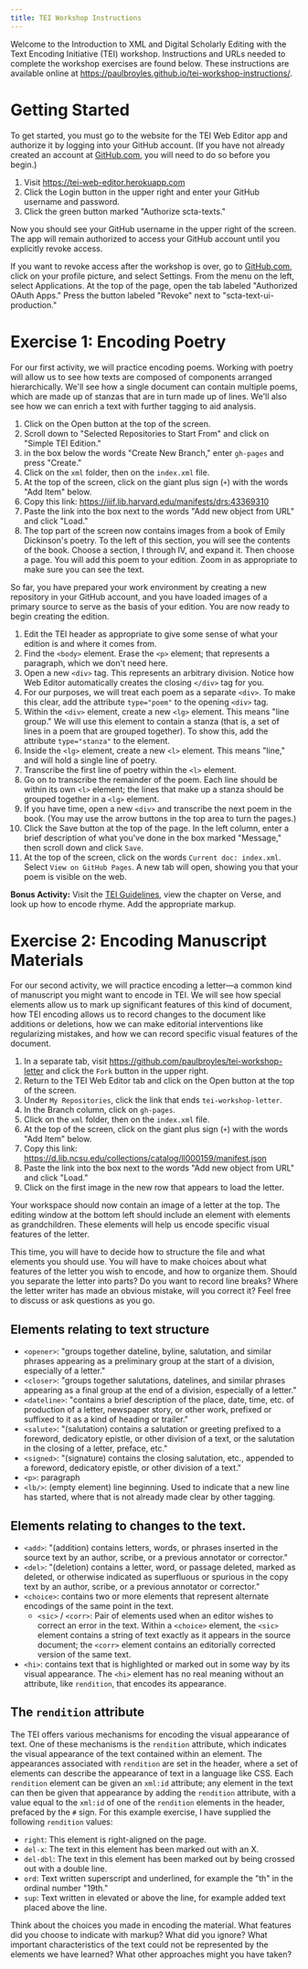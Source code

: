 ```yaml
---
title: TEI Workshop Instructions
---
```


Welcome to the Introduction to XML and Digital Scholarly Editing with the Text Encoding Initiative (TEI) workshop. Instructions and URLs needed to complete the workshop exercises are found below. These instructions are available online at https://paulbroyles.github.io/tei-workshop-instructions/.

# Getting Started

To get started, you must go to the website for the TEI Web Editor app and authorize it by logging into your GitHub account. (If you have not already created an account at [GitHub.com](https://github.com), you will need to do so before you begin.)

1. Visit https://tei-web-editor.herokuapp.com
2. Click the Login button in the upper right and enter your GitHub username and password.
3. Click the green button marked "Authorize scta-texts."

Now you should see your GitHub username in the upper right of the screen. The app will remain authorized to access your GitHub account until you explicitly revoke access.

If you want to revoke access after the workshop is over, go to [GitHub.com](https://github.com), click on your profile picture, and select Settings. From the menu on the left, select Applications. At the top of the page, open the tab labeled "Authorized OAuth Apps." Press the button labeled "Revoke" next to "scta-text-ui-production."

# Exercise 1: Encoding Poetry

For our first activity, we will practice encoding poems. Working with poetry will allow us to see how texts are composed of components arranged hierarchically. We'll see how a single document can contain multiple poems, which are made up of stanzas that are in turn made up of lines. We'll also see how we can enrich a text with further tagging to aid analysis.

1. Click on the Open button at the top of the screen.
2. Scroll down to "Selected Repositories to Start From" and click on "Simple TEI Edition."
3. in the box below the words "Create New Branch," enter `gh-pages` and press "Create."
4. Click on the `xml` folder, then on the `index.xml` file.
6. At the top of the screen, click on the giant plus sign (`+`) with the words "Add Item" below.
7. Copy this link: https://iiif.lib.harvard.edu/manifests/drs:43369310
8. Paste the link into the box next to the words "Add new object from URL" and click "Load."
9. The top part of the screen now contains images from a book of Emily Dickinson's poetry. To the left of this section, you will see the contents of the book. Choose a section, I through IV, and expand it. Then choose a page. You will add this poem to your edition. Zoom in as appropriate to make sure you can see the text.

So far, you have prepared your work environment by creating a new repository in your GitHub account, and you have loaded images of a primary source to serve as the basis of your edition. You are now ready to begin creating the edition.

1. Edit the TEI header as appropriate to give some sense of what your edition is and where it comes from.
2. Find the `<body>` element. Erase the `<p>` element; that represents a paragraph, which we don't need here.
3. Open a new `<div>` tag. This represents an arbitrary division. Notice how Web Editor automatically creates the closing `</div>` tag for you.
4. For our purposes, we will treat each poem as a separate `<div>`. To make this clear, add the attribute `type="poem"` to the opening `<div>` tag.
5. Within the `<div>` element, create a new `<lg>` element. This means "line group." We will use this element to contain a stanza (that is, a set of lines in a poem that are grouped together). To show this, add the attribute `type="stanza"` to the element.
6. Inside the `<lg>` element, create a new `<l>` element. This means "line," and will hold a single line of poetry.
7. Transcribe the first line of poetry within the `<l>` element.
8. Go on to transcribe the remainder of the poem. Each line should be within its own `<l>` element; the lines that make up a stanza should be grouped together in a `<lg>` element.
9. If you have time, open a new `<div>` and transcribe the next poem in the book. (You may use the arrow buttons in the top area to turn the pages.)
10. Click the Save button at the top of the page. In the left column, enter a brief description of what you've done in the box marked "Message," then scroll down and click `Save`.
11. At the top of the screen, click on the words `Current doc: index.xml`. Select `View on GitHub Pages`. A new tab will open, showing you that your poem is visible on the web.

**Bonus Activity:** Visit the [TEI Guidelines](http://www.tei-c.org/release/doc/tei-p5-doc/en/html/), view the chapter on Verse, and look up how to encode rhyme. Add the appropriate markup.

# Exercise 2: Encoding Manuscript Materials

For our second activity, we will practice encoding a letter—a common kind of manuscript you might want to encode in TEI. We will see how special elements allow us to mark up significant features of this kind of document, how TEI encoding allows us to record changes to the document like additions or deletions, how we can make editorial interventions like regularizing mistakes, and how we can record specific visual features of the document.

1. In a separate tab, visit https://github.com/paulbroyles/tei-workshop-letter and click the `Fork` button in the upper right.
2. Return to the TEI Web Editor tab and click on the Open button at the top of the screen.
3. Under `My Repositories`, click the link that ends  `tei-workshop-letter`.
4. In the Branch column, click on `gh-pages`.
5. Click on the `xml` folder, then on the `index.xml` file.
6. At the top of the screen, click on the giant plus sign (`+`) with the words "Add Item" below.
7. Copy this link: https://d.lib.ncsu.edu/collections/catalog/ll000159/manifest.json
8. Paste the link into the box next to the words "Add new object from URL" and click "Load."
9. Click on the first image in the new row that appears to load the letter.

Your workspace should now contain an image of a letter at the top. The editing window at the bottom left should include an <encodingDesc> element with <rendition> elements as grandchildren. These elements will help us encode specific visual features of the letter.

This time, you will have to decide how to structure the file and what elements you should use. You will have to make choices about what features of the letter you wish to encode, and how to organize them. Should you separate the letter into parts? Do you want to record line breaks? Where the letter writer has made an obvious mistake, will you correct it? Feel free to discuss or ask questions as you go.

## Elements relating to text structure
* `<opener>`: "groups together dateline, byline, salutation, and similar phrases appearing as a preliminary group at the start of a division, especially of a letter."
* `<closer>`: "groups together salutations, datelines, and similar phrases appearing as a final group at the end of a division, especially of a letter."
* `<dateline>`: "contains a brief description of the place, date, time, etc. of production of a letter, newspaper story, or other work, prefixed or suffixed to it as a kind of heading or trailer."
* `<salute>`: "(salutation) contains a salutation or greeting prefixed to a foreword, dedicatory epistle, or other division of a text, or the salutation in the closing of a letter, preface, etc."
* `<signed>`: "(signature) contains the closing salutation, etc., appended to a foreword, dedicatory epistle, or other division of a text."
* `<p>`: paragraph
* `<lb/>`: (empty element) line beginning. Used to indicate that a new line has started, where that is not already made clear by other tagging.

## Elements relating to changes to the text.
* `<add>`: "(addition) contains letters, words, or phrases inserted in the source text by an author, scribe, or a previous annotator or corrector."
* `<del>`: "(deletion) contains a letter, word, or passage deleted, marked as deleted, or otherwise indicated as superfluous or spurious in the copy text by an author, scribe, or a previous annotator or corrector."
* `<choice>`: contains two or more elements that represent alternate encodings of the same point in the text.
  * `<sic>` / `<corr>`: Pair of elements used when an editor wishes to correct an error in the text. Within a `<choice>` element, the `<sic>` element contains a string of text exactly as it appears in the source document; the `<corr>` element contains an editorially corrected version of the same text.
* `<hi>`: contains text that is highlighted or marked out in some way by its visual appearance. The `<hi>` element has no real meaning without an attribute, like `rendition`, that encodes its appearance.

## The `rendition` attribute

The TEI offers various mechanisms for encoding the visual appearance of text. One of these mechanisms is the `rendition` attribute, which indicates the visual appearance of the text contained within an element. The appearances associated with `rendition` are set in the header, where a set of elements can describe the appearance of text in a language like CSS. Each `rendition` element can be given an `xml:id` attribute; any element in the text can then be given that appearance by adding the `rendition` attribute, with a value equal to the `xml:id` of one of the `rendition` elements in the header, prefaced by the `#` sign. For this example exercise, I have supplied the following `rendition` values:
* `right`: This element is right-aligned on the page.
* `del-x`: The text in this element has been marked out with an X.
* `del-dbl`: The text in this element has been marked out by being crossed out with a double line.
* `ord`: Text written superscript and underlined, for example the "th" in the ordinal number "19th."
* `sup`: Text written in elevated or above the line, for example added text placed above the line.

Think about the choices you made in encoding the material. What features did you choose to indicate with markup? What did you ignore? What important characteristics of the text could not be represented by the elements we have learned? What other approaches might you have taken?
